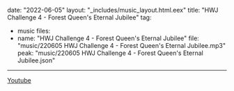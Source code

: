 date: "2022-06-05"
layout: "_includes/music_layout.html.eex"
title: "HWJ Challenge 4 - Forest Queen's Eternal Jubilee"
tag:
  - music
files:
  - name: "HWJ Challenge 4 - Forest Queen's Eternal Jubilee"
    file: "music/220605 HWJ Challenge 4 - Forest Queen's Eternal Jubilee.mp3"
    peak: "music/220605 HWJ Challenge 4 - Forest Queen's Eternal Jubilee.json"
---

[Youtube](https://youtu.be/OztSadGDAG0)
